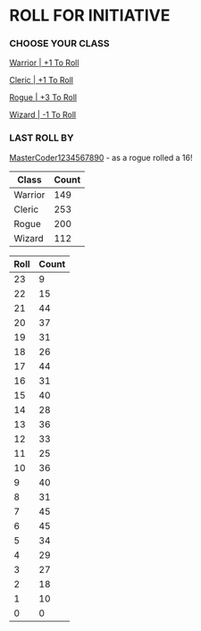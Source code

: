 # ROLL FOR INITIATIVE
### CHOOSE YOUR CLASS

[Warrior | +1 To Roll](https://github.com/benjaminsampica/benjaminsampica/issues/new?title=roll%7Cwarrior&body=Just+click+%27Submit+new+issue%27.)

[Cleric | +1 To Roll](https://github.com/benjaminsampica/benjaminsampica/issues/new?title=roll%7Ccleric&body=Just+click+%27Submit+new+issue%27.)

[Rogue | +3 To Roll](https://github.com/benjaminsampica/benjaminsampica/issues/new?title=roll%7Crogue&body=Just+click+%27Submit+new+issue%27.)

[Wizard | -1 To Roll](https://github.com/benjaminsampica/benjaminsampica/issues/new?title=roll%7Cwizard&body=Just+click+%27Submit+new+issue%27.)
### LAST ROLL BY
[MasterCoder1234567890](https://www.github.com/MasterCoder1234567890) - as a rogue rolled a 16!

|Class|Count|
|-|-|
|Warrior|149|
|Cleric|253|
|Rogue|200|
|Wizard|112|

|Roll|Count|
|-|-|
|23|9
|22|15
|21|44
|20|37
|19|31
|18|26
|17|44
|16|31
|15|40
|14|28
|13|36
|12|33
|11|25
|10|36
|9|40
|8|31
|7|45
|6|45
|5|34
|4|29
|3|27
|2|18
|1|10
|0|0
